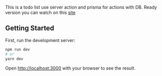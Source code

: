 This is a todo list use server action and prisma for actions with DB.
Ready version you can watch on this [site](https://todos-xi-snowy.vercel.app/)

## Getting Started

First, run the development server:

```bash
npm run dev
# or
yarn dev
```

Open [http://localhost:3000](http://localhost:3000) with your browser to see the result.



